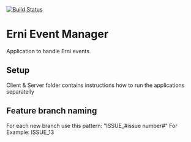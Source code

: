 [![Build Status](https://travis-ci.com/japutko/ErniEventManager.svg?branch=master)](https://travis-ci.com/japutko/ErniEventManager)

# Erni Event Manager

Application to handle Erni events

## Setup

Client & Server folder contains instructions how to run the applications separatelly

## Feature branch naming

For each new branch use this pattern: "ISSUE_#issue number#"
  For Example: ISSUE_13
